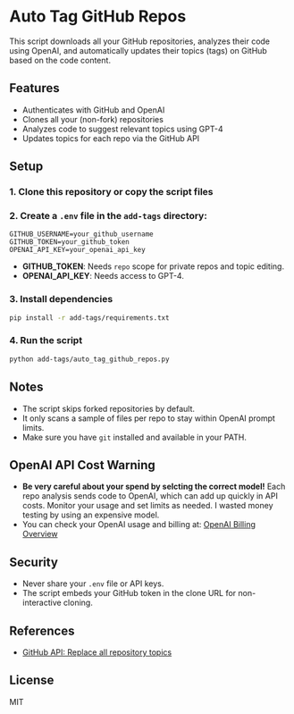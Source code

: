 # Auto Tag GitHub Repos

This script downloads all your GitHub repositories, analyzes their code using OpenAI, and automatically updates their topics (tags) on GitHub based on the code content.

## Features
- Authenticates with GitHub and OpenAI
- Clones all your (non-fork) repositories
- Analyzes code to suggest relevant topics using GPT-4
- Updates topics for each repo via the GitHub API

## Setup

### 1. Clone this repository or copy the script files

### 2. Create a `.env` file in the `add-tags` directory:

```
GITHUB_USERNAME=your_github_username
GITHUB_TOKEN=your_github_token
OPENAI_API_KEY=your_openai_api_key
```

- **GITHUB_TOKEN**: Needs `repo` scope for private repos and topic editing.
- **OPENAI_API_KEY**: Needs access to GPT-4.

### 3. Install dependencies

```bash
pip install -r add-tags/requirements.txt
```

### 4. Run the script

```bash
python add-tags/auto_tag_github_repos.py
```

## Notes
- The script skips forked repositories by default.
- It only scans a sample of files per repo to stay within OpenAI prompt limits.
- Make sure you have `git` installed and available in your PATH.

## OpenAI API Cost Warning
- **Be very careful about your spend by selcting the correct model!** Each repo analysis sends code to OpenAI, which can add up quickly in API costs. Monitor your usage and set limits as needed. I wasted money testing by using an expensive model.
- You can check your OpenAI usage and billing at: [OpenAI Billing Overview](https://platform.openai.com/settings/organization/billing/overview)

## Security
- Never share your `.env` file or API keys.
- The script embeds your GitHub token in the clone URL for non-interactive cloning.

## References
- [GitHub API: Replace all repository topics](https://docs.github.com/en/rest/repos/repos?apiVersion=2022-11-28#replace-all-repository-topics)

## License
MIT 